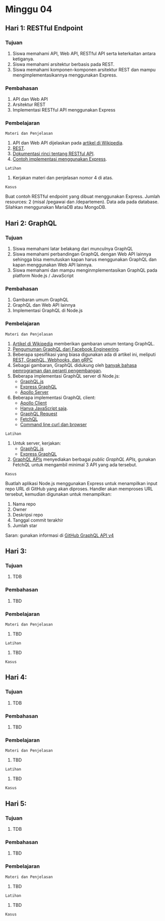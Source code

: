 # Minggu 04

## Hari 1: RESTful Endpoint

### Tujuan

1. Siswa memahami API, Web API, RESTful API serta keterkaitan antara ketiganya.
2. Siswa memahami arsitektur berbasis pada REST.
3. Siswa memahami komponen-komponen arsitektur REST dan mampu mengimplementasikannya menggunakan
   Express.

### Pembahasan

1. API dan Web API
2. Arsitektur REST
3. Implementasi RESTful API menggunakan Express
 
### Pembelajaran

```
Materi dan Penjelasan
```

1. API dan Web API dijelaskan pada [artikel di Wikipedia](https://en.wikipedia.org/wiki/Application_programming_interface).
2. [REST](https://en.wikipedia.org/wiki/Representational_state_transfer).
3. [Dokumentasi rinci tentang RESTful API](https://restfulapi.net).
4. [Contoh implementasi menggunakan Express](https://alligator.io/nodejs/building-rest-api/v).

```
Latihan
```

1. Kerjakan materi dan penjelasan nomor 4 di atas.


```
Kasus
```

Buat contoh RESTful endpoint yang dibuat menggunakan Express. Jumlah resources: 2 (misal /pegawai
dan /departemen). Data ada pada database. Silahkan menggunakan MariaDB atau MongoDB.

## Hari 2: GraphQL

### Tujuan

1. Siswa memahami latar belakang dari munculnya GraphQL
2. Siswa memahami perbandingan GraphQL dengan Web API lainnya sehingga bisa memutuskan kapan harus
   menggunakan GraphQL dan kapan menggunakan Web API lainnya.
3. Siswa memahami dan mampu menginmplementasikan GraphQL pada platform Node.js / JavaScript 

### Pembahasan

1. Gambaran umum GraphQL
2. GraphQL dan Web API lainnya
3. Implementasi GraphQL di Node.js

### Pembelajaran

```
Materi dan Penjelasan
```

1. [Artikel di Wikipedia](https://en.wikipedia.org/wiki/GraphQL) memberikan gambaran umum tentang GraphQL.
2. [Pengumuman GraphQL dari Facebook Engineering](https://engineering.fb.com/core-data/graphql-a-data-query-language/).
3. Beberapa spesifikasi yang biasa digunakan ada di artikel ini, meliputi [REST, GraphQL, Webhooks, dan gRPC](https://nordicapis.com/when-to-use-what-rest-graphql-webhooks-grpc/)
4. Sebagai gambaran, GraphQL didukung oleh [banyak bahasa pemrograman dan peranti pengembangan](https://graphql.org/code/).
5. Beberapa implementasi GraphQL server di Node.js:
    * [GraphQL.js](https://github.com/graphql/graphql-js)
    * [Express GraphQL](https://github.com/graphql/express-graphql)
    * [Apollo Server](https://www.apollographql.com/docs/apollo-server/)
6. Beberapa implementasi GraphQL client:
    * [Apollo Client](https://www.apollographql.com/docs/react/)
    * [Hanya JavaScript saja](https://medium.com/walmartlabs/writing-a-graphql-client-in-vanilla-js-d2a09aee7c6c).
    * [GraphQL Request](https://github.com/prisma/graphql-request)
    * [FetchQL](https://github.com/gucheen/fetchql)
    * [Command line curl dan browser](https://graphql.org/graphql-js/graphql-clients/)

```
Latihan
```

1. Untuk server, kerjakan:
    * [GraphQL.js](https://graphql.org/graphql-js/)
    * [Express GraphQL](https://graphql.org/graphql-js/running-an-express-graphql-server/)
2. [GraphQL APIs](https://github.com/APIs-guru/graphql-apis) menyediakan berbagai *public GraphQL
   APIs*, gunakan FetchQL untuk mengambil minimal 3 API yang ada tersebut.

```
Kasus
```

Buatlah aplikasi Node.js menggunakan Express untuk menampilkan input repo URL di GitHub yang akan
diproses. Handler akan memproses URL tersebut, kemudian digunakan untuk menampilkan:

1. Nama repo
2. Owner
3. Deskripsi repo
4. Tanggal commit terakhir
5. Jumlah star 

Saran: gunakan informasi di [GitHub GraphQL API v4](https://developer.github.com/v4/)

## Hari 3:

### Tujuan

1. TDB

### Pembahasan

1. TBD

### Pembelajaran

```
Materi dan Penjelasan
```

1. TBD

```
Latihan
```

1. TBD


```
Kasus
```


## Hari 4:

### Tujuan

1. TDB

### Pembahasan

1. TBD

### Pembelajaran

```
Materi dan Penjelasan
```

1. TBD

```
Latihan
```

1. TBD


```
Kasus
```


## Hari 5:

### Tujuan

1. TDB

### Pembahasan

1. TBD

### Pembelajaran

```
Materi dan Penjelasan
```

1. TBD

```
Latihan
```

1. TBD


```
Kasus
```



